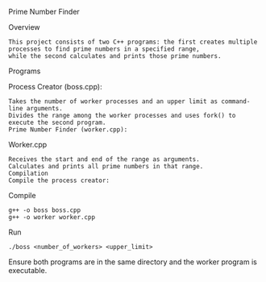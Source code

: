Prime Number Finder

Overview

    This project consists of two C++ programs: the first creates multiple processes to find prime numbers in a specified range, 
    while the second calculates and prints those prime numbers.

Programs

Process Creator (boss.cpp):

    Takes the number of worker processes and an upper limit as command-line arguments.
    Divides the range among the worker processes and uses fork() to execute the second program.
    Prime Number Finder (worker.cpp):

Worker.cpp

    Receives the start and end of the range as arguments.
    Calculates and prints all prime numbers in that range.
    Compilation
    Compile the process creator:

Compile 

    g++ -o boss boss.cpp
    g++ -o worker worker.cpp

Run

    ./boss <number_of_workers> <upper_limit>


Ensure both programs are in the same directory and the worker program is executable.

